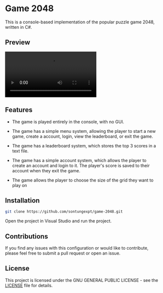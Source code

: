 # Game 2048

This is a console-based implementation of the popular puzzle game 2048, written in C#.

## Preview

![Preview](./docs/readme/preview.mp4)

## Features

- The game is played entirely in the console, with no GUI.

- The game has a simple menu system, allowing the player to start a new game, create a account, login, view the leaderboard, or exit the game.

- The game has a leaderboard system, which stores the top 3 scores in a text file.

- The game has a simple account system, which allows the player to create an account and login to it. The player's score is saved to their account when they exit the game.

- The game allows the player to choose the size of the grid they want to play on

## Installation

```bash
git clone https://github.com/sontungexpt/game-2048.git
```

Open the project in Visual Studio and run the project.

## Contributions

If you find any issues with this configuration or would like to contribute, please feel free to submit a pull request or open an issue.

## License

This project is licensed under the GNU GENERAL PUBLIC LICENSE - see the [LICENSE](LICENSE) file for details.